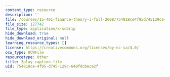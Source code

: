 ```yaml
---
content_type: resource
description: ''
file: /courses/15-401-finance-theory-i-fall-2008/754818ce4f95d745129c640fdcbeca2f_U03Md5enU-0.srt
file_size: 127742
file_type: application/x-subrip
hide_download: true
hide_download_original: null
learning_resource_types: []
license: https://creativecommons.org/licenses/by-nc-sa/4.0/
ocw_type: OCWFile
resourcetype: Other
title: 3play caption file
uid: 754818ce-4f95-d745-129c-640fdcbeca2f
---
```

